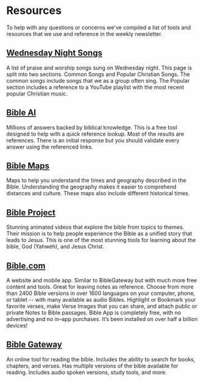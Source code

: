 # Resources

To help with any questions or concerns we've compiled a list of tools and resources that we use and reference in the weekly newsletter.

## [Wednesday Night Songs](/resources/song-list.md)

A list of praise and worship songs sung on Wednesday night. This page is split into two sections. Common Songs and Popular Christian Songs. The common songs include songs that we as a group often sing. The Popular section includes a reference to a YouTube playlist with the most recent popular Christian music.

## [Bible AI](https://bible.ai/)

Millions of answers backed by biblical knowledge. This is a free tool designed to help with a quick reference lookup. Most of the results are references. There is an initial response but you should validate every answer using the referenced links.

## [Bible Maps](https://www.knowingthebible.net/bible-maps)

Maps to help you understand the times and geography described in the Bible. Understanding the geography makes it easier to comprehend distances and culture. These maps also include different historical times.

## [Bible Project](https://bibleproject.com/)

Stunning animated videos that explore the bible from topics to themes. Their mission is to help people experience the Bible as a unified story that leads to Jesus. This is one of the most stunning tools for learning about the bible, God (Yahweh), and Jesus Christ.

## [Bible.com](https://www.bible.com/)

A website and mobile app. Similar to BibleGateway but with much more free content and tools. Great for leaving notes as reference. Choose from more than 2400 Bible versions in over 1600 languages on your computer, phone, or tablet -- with many available as audio Bibles. Highlight or Bookmark your favorite verses, make Verse Images that you can share, and attach public or private Notes to Bible passages. Bible App is completely free, with no advertising and no in–app purchases. It’s been installed on over half a billion devices!

## [Bible Gateway](https://www.biblegateway.com/)

An online tool for reading the bible. Includes the ability to search for books, chapters, and verses. Has multiple versions of the bible available for reading. Includes audio spoken versions, study tools, and more.
